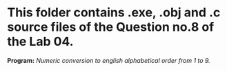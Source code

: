 # This folder contains .exe, .obj and .c source files of the Question no.8 of the Lab 04.
**Program:**
*Numeric conversion to english alphabetical order from 1 to 9.*
